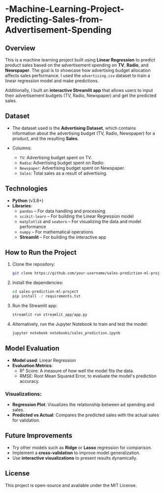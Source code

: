 # -Machine-Learning-Project-Predicting-Sales-from-Advertisement-Spending

## Overview

This is a machine learning project built using **Linear Regression** to predict product sales based on the advertisement spending on **TV**, **Radio**, and **Newspaper**. The goal is to showcase how advertising budget allocation affects sales performance. I used the `advertising.csv` dataset to train a linear regression model and make predictions.

Additionally, I built an **interactive Streamlit app** that allows users to input their advertisement budgets (TV, Radio, Newspaper) and get the predicted sales.

## Dataset

- The dataset used is the **Advertising Dataset**, which contains information about the advertising budget (TV, Radio, Newspaper) for a product, and the resulting **Sales**.
  
- Columns:
  - `TV`: Advertising budget spent on TV.
  - `Radio`: Advertising budget spent on Radio.
  - `Newspaper`: Advertising budget spent on Newspaper.
  - `Sales`: Total sales as a result of advertising.

## Technologies

- **Python** (v3.8+)
- **Libraries**:
  - `pandas` – For data handling and processing
  - `scikit-learn` – For building the Linear Regression model
  - `matplotlib` and `seaborn` – For visualizing the data and model performance
  - `numpy` – For mathematical operations
  - **Streamlit** – For building the interactive app

## How to Run the Project

1. Clone the repository:
    ```bash
    git clone https://github.com/your-username/sales-prediction-ml-project.git
    ```

2. Install the dependencies:
    ```bash
    cd sales-prediction-ml-project
    pip install -r requirements.txt
    ```

3. Run the Streamlit app:
    ```bash
    streamlit run streamlit_app/app.py
    ```

4. Alternatively, run the Jupyter Notebook to train and test the model:
    ```bash
    jupyter notebook notebooks/sales_prediction.ipynb
    ```

## Model Evaluation

- **Model used**: Linear Regression
- **Evaluation Metrics**: 
    - R² Score: A measure of how well the model fits the data.
    - RMSE: Root Mean Squared Error, to evaluate the model's prediction accuracy.

### Visualizations:
- **Regression Plot**: Visualizes the relationship between ad spending and sales.
- **Predicted vs Actual**: Compares the predicted sales with the actual sales for validation.

## Future Improvements

- Try other models such as **Ridge** or **Lasso** regression for comparison.
- Implement a **cross-validation** to improve model generalization.
- Use **interactive visualizations** to present results dynamically.

## License

This project is open-source and available under the MIT License.
